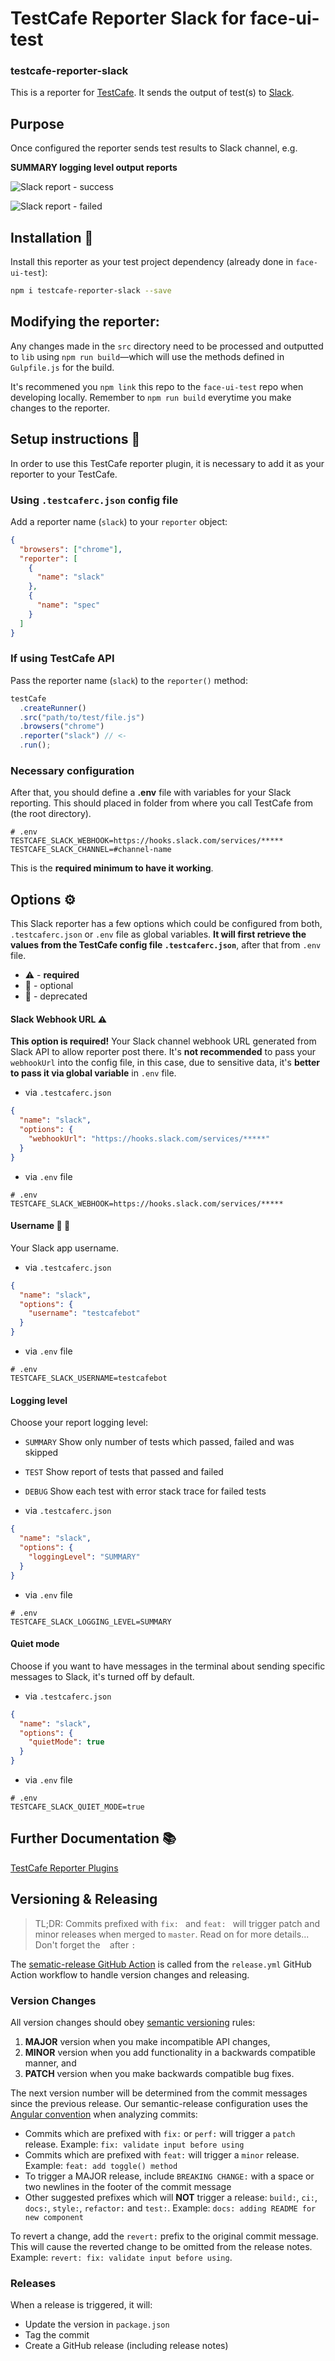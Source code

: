 # TestCafe Reporter Slack for face-ui-test

### testcafe-reporter-slack

This is a reporter for [TestCafe](http://devexpress.github.io/testcafe). It sends the output of test(s) to [Slack](https://slack.com/).

## Purpose

Once configured the reporter sends test results to Slack channel, e.g.

**SUMMARY logging level output reports**

![Slack report - success](assets/slack-report-success.png)

![Slack report - failed](assets/slack-report-failed.png)

## Installation :construction:

Install this reporter as your test project dependency (already done in `face-ui-test`):

```bash
npm i testcafe-reporter-slack --save
```

## Modifying the reporter:

Any changes made in the `src` directory need to be processed and outputted to `lib` using `npm run build`—which will use the methods defined in `Gulpfile.js` for the build.

It's recommened you `npm link` this repo to the `face-ui-test` repo when developing locally. Remember to `npm run build` everytime you make changes to the reporter.

## Setup instructions :wrench:

In order to use this TestCafe reporter plugin, it is necessary to add it as your reporter to your TestCafe.

### Using `.testcaferc.json` config file

Add a reporter name (`slack`) to your `reporter` object:

```json
{
  "browsers": ["chrome"],
  "reporter": [
    {
      "name": "slack"
    },
    {
      "name": "spec"
    }
  ]
}
```

### If using TestCafe API

Pass the reporter name (`slack`) to the `reporter()` method:

```js
testCafe
  .createRunner()
  .src("path/to/test/file.js")
  .browsers("chrome")
  .reporter("slack") // <-
  .run();
```

### Necessary configuration

After that, you should define a **.env** file with variables for your Slack reporting. This should placed in folder from where you call TestCafe from (the root directory).

```dotenv
# .env
TESTCAFE_SLACK_WEBHOOK=https://hooks.slack.com/services/*****
TESTCAFE_SLACK_CHANNEL=#channel-name
```

This is the **required minimum to have it working**.

## Options :gear:

This Slack reporter has a few options which could be configured from both, `.testcaferc.json` or `.env` file as global variables.
**It will first retrieve the values from the TestCafe config file `.testcaferc.json`**, after that from `.env` file.

- :warning: - **required**
- :balloon: - optional
- :link: - deprecated

#### Slack Webhook URL :warning:

**This option is required!** Your Slack channel webhook URL generated from Slack API to allow reporter post there.
It's **not recommended** to pass your `webhookUrl` into the config file, in this case, due to sensitive data, it's **better to pass it via global variable** in `.env` file.

- via `.testcaferc.json`

```json
{
  "name": "slack",
  "options": {
    "webhookUrl": "https://hooks.slack.com/services/*****"
  }
}
```

- via `.env` file

```dotenv
# .env
TESTCAFE_SLACK_WEBHOOK=https://hooks.slack.com/services/*****
```

#### Username :balloon: :link:

Your Slack app username.

- via `.testcaferc.json`

```json
{
  "name": "slack",
  "options": {
    "username": "testcafebot"
  }
}
```

- via `.env` file

```dotenv
# .env
TESTCAFE_SLACK_USERNAME=testcafebot
```

#### Logging level

Choose your report logging level: 
- `SUMMARY` Show only number of tests which passed, failed and was skipped
- `TEST` Show report of tests that passed and failed
- `DEBUG` Show each test with error stack trace for failed tests

- via `.testcaferc.json`

```json
{
  "name": "slack",
  "options": {
    "loggingLevel": "SUMMARY"
  }
}
```

- via `.env` file

```dotenv
# .env
TESTCAFE_SLACK_LOGGING_LEVEL=SUMMARY
```

#### Quiet mode

Choose if you want to have messages in the terminal about sending specific messages to Slack, it's turned off by default.

- via `.testcaferc.json`

```json
{
  "name": "slack",
  "options": {
    "quietMode": true
  }
}
```

- via `.env` file

```dotenv
# .env
TESTCAFE_SLACK_QUIET_MODE=true
```

## Further Documentation :books:

[TestCafe Reporter Plugins](https://devexpress.github.io/testcafe/documentation/extending-testcafe/reporter-plugin/)

## Versioning & Releasing

> TL;DR: Commits prefixed with `fix: ` and `feat: ` will trigger patch and minor releases when merged to `master`. Read on for more details...
Don't forget the ` ` after `:`

The [sematic-release GitHub Action](https://github.com/BrightspaceUI/actions/tree/master/semantic-release) is called from the `release.yml` GitHub Action workflow to handle version changes and releasing.

### Version Changes

All version changes should obey [semantic versioning](https://semver.org/) rules:
1. **MAJOR** version when you make incompatible API changes,
2. **MINOR** version when you add functionality in a backwards compatible manner, and
3. **PATCH** version when you make backwards compatible bug fixes.

The next version number will be determined from the commit messages since the previous release. Our semantic-release configuration uses the [Angular convention](https://github.com/conventional-changelog/conventional-changelog/tree/master/packages/conventional-changelog-angular) when analyzing commits:
* Commits which are prefixed with `fix:` or `perf:` will trigger a `patch` release. Example: `fix: validate input before using`
* Commits which are prefixed with `feat:` will trigger a `minor` release. Example: `feat: add toggle() method`
* To trigger a MAJOR release, include `BREAKING CHANGE:` with a space or two newlines in the footer of the commit message
* Other suggested prefixes which will **NOT** trigger a release: `build:`, `ci:`, `docs:`, `style:`, `refactor:` and `test:`. Example: `docs: adding README for new component`

To revert a change, add the `revert:` prefix to the original commit message. This will cause the reverted change to be omitted from the release notes. Example: `revert: fix: validate input before using`.

### Releases

When a release is triggered, it will:
* Update the version in `package.json`
* Tag the commit
* Create a GitHub release (including release notes)
